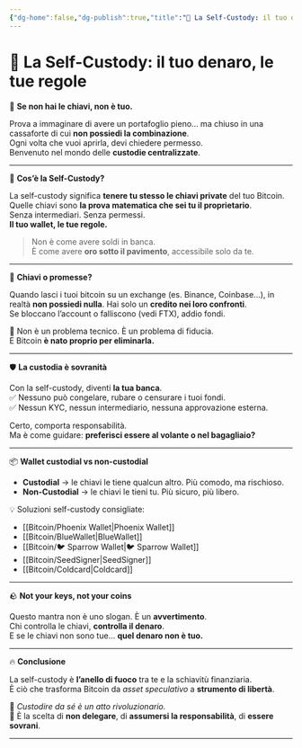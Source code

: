 ```yaml
---
{"dg-home":false,"dg-publish":true,"title":"🔐 La Self-Custody: il tuo denaro, le tue regole","tags":["Bitcoin","Custody","Sovranità","Libertà","Wallet"],"date":"2025-07-09","permalink":"/bitcoin/self-custody/","dgPassFrontmatter":true}
---
```



# 🔐 La Self-Custody: il tuo denaro, le tue regole

🧱 **Se non hai le chiavi, non è tuo.**

Prova a immaginare di avere un portafoglio pieno... ma chiuso in una cassaforte di cui **non possiedi la combinazione**.  
Ogni volta che vuoi aprirla, devi chiedere permesso.  
Benvenuto nel mondo delle **custodie centralizzate**.

---

🔑 **Cos’è la Self-Custody?**

La self-custody significa **tenere tu stesso le chiavi private** del tuo Bitcoin.  
Quelle chiavi sono **la prova matematica che sei tu il proprietario**.  
Senza intermediari. Senza permessi.  
**Il tuo wallet, le tue regole.**

> Non è come avere soldi in banca.  
> È come avere **oro sotto il pavimento**, accessibile solo da te.

---

🚪 **Chiavi o promesse?**

Quando lasci i tuoi bitcoin su un exchange (es. Binance, Coinbase...), in realtà **non possiedi nulla**. Hai solo un **credito nei loro confronti**.  
Se bloccano l’account o falliscono (vedi FTX), addio fondi.

🧨 Non è un problema tecnico. È un problema di fiducia.  
E Bitcoin **è nato proprio per eliminarla.**

---

🛡️ **La custodia è sovranità**

Con la self-custody, diventi **la tua banca**.  
✅ Nessuno può congelare, rubare o censurare i tuoi fondi.  
✅ Nessun KYC, nessun intermediario, nessuna approvazione esterna.

Certo, comporta responsabilità.  
Ma è come guidare: **preferisci essere al volante o nel bagagliaio?**

---

📦 **Wallet custodial vs non-custodial**

- **Custodial** → le chiavi le tiene qualcun altro. Più comodo, ma rischioso.  
- **Non-Custodial** → le chiavi le tieni tu. Più sicuro, più libero.

💡 Soluzioni self-custody consigliate:
- [[Bitcoin/Phoenix Wallet\|Phoenix Wallet]]
- [[Bitcoin/BlueWallet\|BlueWallet]]
- [[Bitcoin/🐦 Sparrow Wallet\|🐦 Sparrow Wallet]]
- [[Bitcoin/SeedSigner\|SeedSigner]]
- [[Bitcoin/Coldcard\|Coldcard]]

---

🪨 **Not your keys, not your coins**

Questo mantra non è uno slogan. È un **avvertimento**.  
Chi controlla le chiavi, **controlla il denaro**.  
E se le chiavi non sono tue… **quel denaro non è tuo.**

---

🔥 **Conclusione**

La self-custody è **l’anello di fuoco** tra te e la schiavitù finanziaria.  
È ciò che trasforma Bitcoin da *asset speculativo* a **strumento di libertà**.

🔐 *Custodire da sé è un atto rivoluzionario.*  
🔐 È la scelta di **non delegare**, di **assumersi la responsabilità**, di **essere sovrani**.

---
